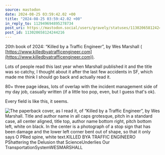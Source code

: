 ```yaml
---
source: mastodon
date: 2024-08-25 03:59:42.02 +00
title: "2024-08-25 03:59:42.02 +00"
in_reply_to: 112949694895278734
post_uri: https://mastodon.social/users/gravely/statuses/113020658124244216
post_id: 113020658124244216
---
```

20th book of 2024: “Killed by a Traffic Engineer”, by Wes Marshall ( [https://www.killedbyatrafficengineer.com](https://www.killedbyatrafficengineer.com)).

Lots of people read this last year when Marshall published it and the title was so catchy, I thought about it after the last few accidents in SF, which made me think I should go back and actually read it.

80+ three page ideas, lots of overlap with the incident management side of my day job, casually written (if a little too pop, even, but I guess that's ok).

Every field is like this, it seems.


![The paperback cover, as I read it, of “Killed by a Traffic Engineer”, by Wes Marshall. Title and author name in all caps grotesque, pitch in a standard case, all center aligned, title top, author name bottom right, pitch bottom left, white on black. In the center is a photograph of a stop sign that has been damage and the lower left corner bent out of shape, so that it only says O PRed spine, white text.KILLED BYA TRAFFIC ENGINEERO PShattering the Delusion that ScienceUnderlies Our TransportationSystemWESMARSHALL](/images/113020657875567966.jpeg)

